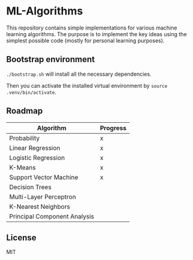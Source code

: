 # ML-Algorithms

This repository contains simple implementations for various machine learning algorithms.
The purpose is to implement the key ideas using the simplest possible code (mostly for personal learning purposes).

## Bootstrap environment
`./bootstrap.sh` will install all the necessary dependencies.

Then you can activate the installed virtual environment by `source .venv/bin/activate`.

## Roadmap

| Algorithm    | Progress |
| -------- | ------- |
| Probability |  x  |
| Linear Regression  |  x  |
| Logistic Regression |   x  |
| K-Means    |  x  |
| Support Vector Machine    |  x  |
| Decision Trees    |     |
| Multi-Layer Perceptron    |     |
| K-Nearest Neighbors    |     |
| Principal Component Analysis    |     |



## License
MIT
